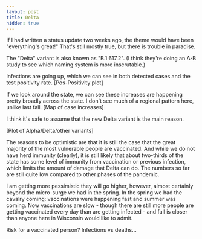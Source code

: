 ```yaml
---
layout: post
title: Delta
hidden: true
---
```




If I had written a status update two weeks ago, the theme would have been "everything's great!"  That's still mostly true, but there is trouble in paradise.

The "Delta" variant is also known as "B.1.617.2".  (I think they're doing an A-B study to see which naming system is more inscrutable.) 


Infections are going up, which we can see in both detected cases and the test positivity rate.
[Pos-Positivity plot]

If we look around the state, we can see these increases are happening pretty broadly across the state. I don't see much of a regional pattern here, unlike last fall.
[Map of case increases]

I think it's safe to assume that the new Delta variant is the main reason.

[Plot of Alpha/Delta/other variants]

The reasons to be optimistic are that it is still the case that the great majority of the most vulnerable people are vaccinated. And while we do not have herd immunity (clearly), it is still likely that about two-thirds of the state has some level of immunity from vaccination or previous infection, which limits the amount of damage that Delta can do. The numbers so far are still quite low compared to other phases of the pandemic.

I am getting more pessimistic they will go higher, however, almost certainly beyond the micro-surge we had in the spring. In the spring we had the cavalry coming: vaccinations were happening fast and summer was coming. Now vaccinations are slow - though there are still more people are getting vaccinated every day than are getting infected - and fall is closer than anyone here in Wisconsin would like to admit. 


Risk for a vaccinated person?
Infections vs deaths...

